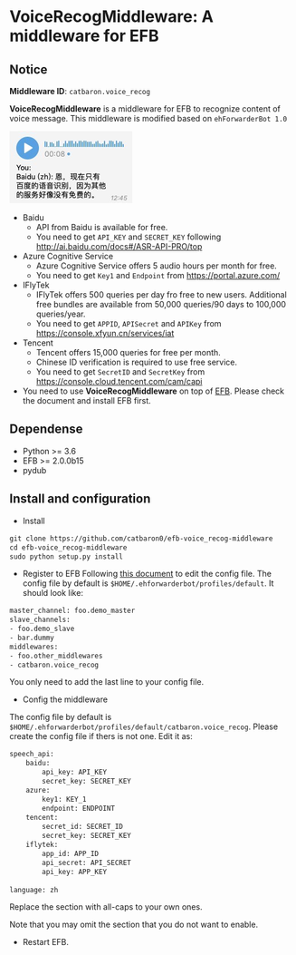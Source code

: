 # VoiceRecogMiddleware: A middleware for EFB 

## Notice

**Middleware ID**: `catbaron.voice_recog`

**VoiceRecogMiddleware** is a middleware for EFB to recognize content of voice message.
This middleware is modified based on `ehForwarderBot 1.0`

![example](./example.jpg)

- Baidu
    - API from Baidu is available for free. 
    - You need to get `API_KEY` and `SECRET_KEY` following
    http://ai.baidu.com/docs#/ASR-API-PRO/top
- Azure Cognitive Service
    - Azure Cognitive Service offers 5 audio hours per month for free.
    - You need to get `Key1` and `Endpoint` from https://portal.azure.com/
- IFlyTek
    - IFlyTek offers 500 queries per day fro free to new users. Additional free bundles are available from 50,000 queries/90 days to 100,000 queries/year.
    - You need to get `APPID`, `APISecret` and `APIKey` from https://console.xfyun.cn/services/iat
- Tencent
    - Tencent offers 15,000 queries for free per month.
    - Chinese ID verification is required to use free service.
    - You need to get `SecretID` and `SecretKey` from https://console.cloud.tencent.com/cam/capi
-  You need to use **VoiceRecogMiddleware** on top of
   [EFB](https://ehforwarderbot.readthedocs.io). Please check the
   document and install EFB first.

## Dependense
* Python >= 3.6
* EFB >= 2.0.0b15
* pydub

## Install and configuration

* Install 
```
git clone https://github.com/catbaron0/efb-voice_recog-middleware
cd efb-voice_recog-middleware
sudo python setup.py install
```
* Register to EFB
Following [this document](https://ehforwarderbot.readthedocs.io/en/latest/getting-started.html) to edit the config file. The config file by default is `$HOME/.ehforwarderbot/profiles/default`. It should look like:

```
master_channel: foo.demo_master
slave_channels:
- foo.demo_slave
- bar.dummy
middlewares:
- foo.other_middlewares
- catbaron.voice_recog
```

You only need to add the last line to your config file.

* Config the middleware

The config file by default is `$HOME/.ehforwarderbot/profiles/default/catbaron.voice_recog`.
Please create the config file if thers is not one.  Edit it as:

```
speech_api:
    baidu:
        api_key: API_KEY
        secret_key: SECRET_KEY
    azure:
        key1: KEY_1
        endpoint: ENDPOINT
    tencent:
        secret_id: SECRET_ID
        secret_key: SECRET_KEY
    iflytek:
        app_id: APP_ID
        api_secret: API_SECRET
        api_key: APP_KEY

language: zh
```

Replace the section with all-caps to your own ones.

Note that you may omit the section that you do not want to enable.

* Restart EFB.
